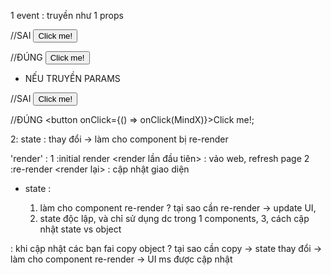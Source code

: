 1 event : truyền như 1 props

//SAI
<button onClick={onClick()}>Click me!</button>

//ĐÚNG
<button onClick={onClick}>Click me!</button>

- NẾU TRUYỀN PARAMS

//SAI
<button onClick={onClick(MindX)}>Click me!</button>

//ĐÚNG
<button onClick={() => onClick(MindX)}>Click me!</button>;

2: state : thay đổi -> làm cho component bị re-render

'render' :
1 :initial render <render lần đầu tiên> : vảo web, refresh page
2 :re-render <render lại> : cập nhật giao diện

- state :

  1.  làm cho component re-render ? tại sao cần re-render -> update UI,
  2.  state độc lập, và chỉ sử dụng dc trong 1 components,
      3, cách cập nhật state vs object

: khi cập nhật các bạn fai copy object ?
tại sao cần copy -> state thay đổi -> làm cho component re-render -> UI ms được cập nhật
